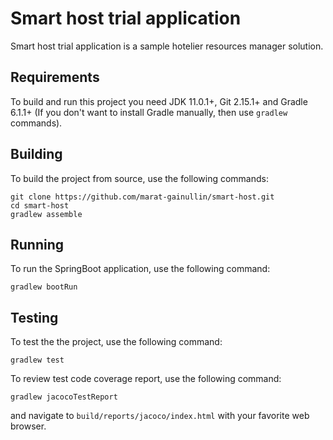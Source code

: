 # Smart host trial application
Smart host trial application is a sample hotelier resources manager solution.

## Requirements
To build and run this project you need JDK 11.0.1+, Git 2.15.1+ and Gradle 6.1.1+ (If you don't want to install Gradle manually, then use `gradlew` commands).

## Building
To build the project from source, use the following commands:
```
git clone https://github.com/marat-gainullin/smart-host.git
cd smart-host
gradlew assemble
```

## Running
To run the SpringBoot application, use the following command:
```
gradlew bootRun
```

## Testing
To test the the project, use the following command:
```
gradlew test
```

To review test code coverage report, use the following command:
```
gradlew jacocoTestReport
```
and navigate to `build/reports/jacoco/index.html` with your favorite web browser.